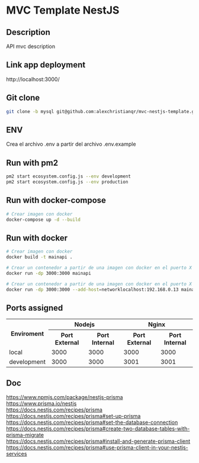 # MVC Template NestJS

## Description

API mvc description

## Link app deployment

http://localhost:3000/

## Git clone

```bash
git clone -b mysql git@github.com:alexchristianqr/mvc-nestjs-template.git
```

## ENV

Crea el archivo .env a partir del archivo .env.example

## Run with pm2

```bash
pm2 start ecosystem.config.js --env development
pm2 start ecosystem.config.js --env production
```

## Run with docker-compose

```bash
# Crear imagen con docker
docker-compose up -d --build
```

## Run with docker

```bash
# Crear imagen con docker
docker build -t mainapi .

# Crear un contenedor a partir de una imagen con docker en el puerto X
docker run -dp 3000:3000 mainapi

# Crear un contenedor a partir de una imagen con docker en el puerto X incluye un argumento extra
docker run -dp 3000:3000 --add-host=networklocalhost:192.168.0.13 mainapi
```

## Ports assigned

<table>
<tr>
<th colspan="1" rowspan="2">Enviroment</th>
<th colspan="2">Nodejs</th>
<th colspan="2">Nginx</th>
</tr>
<tr>
<th>Port External</th>
<th>Port Internal</th>
<th>Port External</th>
<th>Port Internal</th>
</tr>
<tr>
<td>local</td>
<td>3000</td>
<td>3000</td>
<td>3000</td>
<td>3000</td>
</tr>
<tr>
<td>development</td>
<td>3000</td>
<td>3000</td>
<td>3001</td>
<td>3001</td>
</tr>
</table>

## Doc

https://www.npmjs.com/package/nestjs-prisma
</br>
https://www.prisma.io/nestjs
</br>
https://docs.nestjs.com/recipes/prisma
</br>
https://docs.nestjs.com/recipes/prisma#set-up-prisma
</br>
https://docs.nestjs.com/recipes/prisma#set-the-database-connection
</br>
https://docs.nestjs.com/recipes/prisma#create-two-database-tables-with-prisma-migrate
</br>
https://docs.nestjs.com/recipes/prisma#install-and-generate-prisma-client
</br>
https://docs.nestjs.com/recipes/prisma#use-prisma-client-in-your-nestjs-services
</br>
